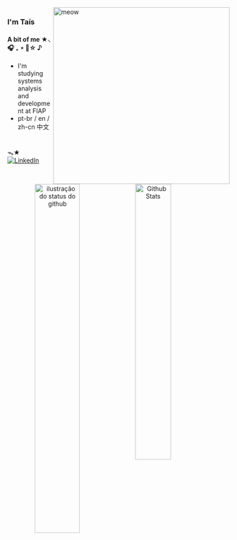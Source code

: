 
 
 
<img align="right" alt="meow" width="400" src="https://github.com/user-attachments/assets/3b1c05e9-4ae3-479d-b742-400436032348">

### I'm Taís 
 
#### A bit of me  ★⸜ 🎧 ₊ ⋆ 🎸☆ ♪
-  I'm studying systems analysis and development at FIAP 
-  pt-br / en / zh-cn 中文

#
ᯓ★ [![LinkedIn](https://img.shields.io/badge/LinkedIn-0077B5?style=for-the-badge&logo=linkedin&logoColor=white)](https://www.linkedin.com/in/taísx/)
#


<div align="center">  
 <img align="left" src="https://github-readme-stats.vercel.app/api?username=nyxtais&show_icons=true&title_color=F57F7F&icon_color=36C0C5&bg_color=ff00&hide_border=True&count_private=true" width="45%" alt="ilustração do status do github">
 <img align="left" src="https://github-readme-stats.vercel.app/api/top-langs/?username=nyxtais&layout=compact&bg_color=ff00&title_color=F57F7F&hide_border=True&include_all_commits=true&count_private=true" width="40%" alt="Github Stats"/>
</div>
